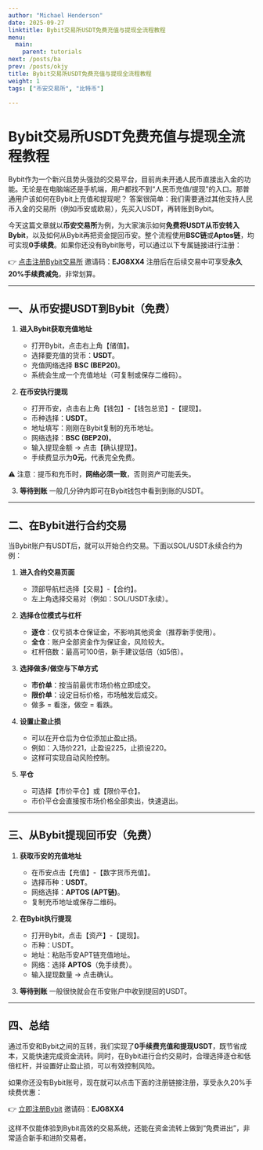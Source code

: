 ```yaml
---
author: "Michael Henderson"
date: 2025-09-27
linktitle: Bybit交易所USDT免费充值与提现全流程教程
menu:
  main:
    parent: tutorials
next: /posts/ba
prev: /posts/okjy
title: Bybit交易所USDT免费充值与提现全流程教程
weight: 1
tags: ["币安交易所", "比特币"]

---
```

# Bybit交易所USDT免费充值与提现全流程教程

Bybit作为一个新兴且势头强劲的交易平台，目前尚未开通人民币直接出入金的功能。无论是在电脑端还是手机端，用户都找不到“人民币充值/提现”的入口。那普通用户该如何在Bybit上充值和提现呢？
答案很简单：我们需要通过其他支持人民币入金的交易所（例如币安或欧易），先买入USDT，再转账到Bybit。

今天这篇文章就以**币安交易所**为例，为大家演示如何**免费将USDT从币安转入Bybit**，以及如何从Bybit再把资金提回币安。整个流程使用**BSC链**或**Aptos链**，均可实现**0手续费**。如果你还没有Bybit账号，可以通过以下专属链接进行注册：

👉 [点击注册Bybit交易所](https://www.bybitglobal.com/invite?ref=EJG8XX4)
邀请码：**EJG8XX4**
注册后在后续交易中可享受**永久20%手续费减免**，非常划算。

---

## 一、从币安提USDT到Bybit（免费）

1. **进入Bybit获取充值地址**

   * 打开Bybit，点击右上角【储值】。
   * 选择要充值的货币：**USDT**。
   * 充值网络选择 **BSC (BEP20)**。
   * 系统会生成一个充值地址（可复制或保存二维码）。

2. **在币安执行提现**

   * 打开币安，点击右上角【钱包】-【钱包总览】-【提现】。
   * 币种选择：**USDT**。
   * 地址填写：刚刚在Bybit复制的充币地址。
   * 网络选择：**BSC (BEP20)**。
   * 输入提现金额 → 点击【确认提现】。
   * 手续费显示为**0元**，代表完全免费。

⚠️ 注意：提币和充币时，**网络必须一致**，否则资产可能丢失。

3. **等待到账**
   一般几分钟内即可在Bybit钱包中看到到账的USDT。

---

## 二、在Bybit进行合约交易

当Bybit账户有USDT后，就可以开始合约交易。下面以SOL/USDT永续合约为例：

1. **进入合约交易页面**

   * 顶部导航栏选择【交易】-【合约】。
   * 左上角选择交易对（例如：SOL/USDT永续）。

2. **选择仓位模式与杠杆**

   * **逐仓**：仅亏损本仓保证金，不影响其他资金（推荐新手使用）。
   * **全仓**：账户全部资金作为保证金，风险较大。
   * 杠杆倍数：最高可100倍，新手建议低倍（如5倍）。

3. **选择做多/做空与下单方式**

   * **市价单**：按当前最优市场价格立即成交。
   * **限价单**：设定目标价格，市场触发后成交。
   * 做多 = 看涨，做空 = 看跌。

4. **设置止盈止损**

   * 可以在开仓后为仓位添加止盈止损。
   * 例如：入场价221，止盈设225，止损设220。
   * 这样可实现自动风险控制。

5. **平仓**

   * 可选择【市价平仓】或【限价平仓】。
   * 市价平仓会直接按市场价格全部卖出，快速退出。

---

## 三、从Bybit提现回币安（免费）

1. **获取币安的充值地址**

   * 在币安点击【充值】-【数字货币充值】。
   * 选择币种：**USDT**。
   * 网络选择：**APTOS (APT链)**。
   * 复制充币地址或保存二维码。

2. **在Bybit执行提现**

   * 打开Bybit，点击【资产】-【提现】。
   * 币种：USDT。
   * 地址：粘贴币安APT链充值地址。
   * 网络：选择 **APTOS**（免手续费）。
   * 输入提现数量 → 点击确认。

3. **等待到账**
   一般很快就会在币安账户中收到提回的USDT。

---

## 四、总结

通过币安和Bybit之间的互转，我们实现了**0手续费充值和提现USDT**，既节省成本，又能快速完成资金流转。同时，在Bybit进行合约交易时，合理选择逐仓和低倍杠杆，并设置好止盈止损，可以有效控制风险。

如果你还没有Bybit账号，现在就可以点击下面的注册链接注册，享受永久20%手续费优惠：

👉 [立即注册Bybit](https://www.bybitglobal.com/invite?ref=EJG8XX4)
邀请码：**EJG8XX4**

这样不仅能体验到Bybit高效的交易系统，还能在资金流转上做到“免费进出”，非常适合新手和进阶交易者。